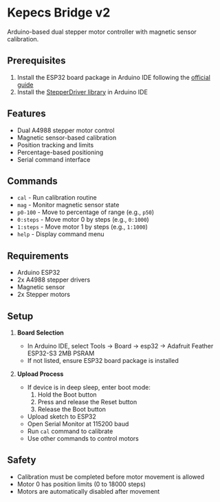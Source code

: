 # Kepecs Bridge v2

Arduino-based dual stepper motor controller with magnetic sensor calibration.

## Prerequisites

1. Install the ESP32 board package in Arduino IDE following the [official guide](https://docs.espressif.com/projects/arduino-esp32/en/latest/installing.html)
2. Install the [StepperDriver library](https://github.com/laurb9/StepperDriver) in Arduino IDE

## Features

- Dual A4988 stepper motor control
- Magnetic sensor-based calibration
- Position tracking and limits
- Percentage-based positioning
- Serial command interface

## Commands

- `cal` - Run calibration routine
- `mag` - Monitor magnetic sensor state
- `p0-100` - Move to percentage of range (e.g., `p50`)
- `0:steps` - Move motor 0 by steps (e.g., `0:1000`)
- `1:steps` - Move motor 1 by steps (e.g., `1:1000`)
- `help` - Display command menu

## Requirements

- Arduino ESP32
- 2x A4988 stepper drivers
- Magnetic sensor
- 2x Stepper motors

## Setup

1. **Board Selection**
   - In Arduino IDE, select Tools -> Board -> esp32 -> Adafruit Feather ESP32-S3 2MB PSRAM
   - If not listed, ensure ESP32 board package is installed

2. **Upload Process**
   - If device is in deep sleep, enter boot mode:
     1. Hold the Boot button
     2. Press and release the Reset button
     3. Release the Boot button
   - Upload sketch to ESP32
   - Open Serial Monitor at 115200 baud
   - Run `cal` command to calibrate
   - Use other commands to control motors

## Safety

- Calibration must be completed before motor movement is allowed
- Motor 0 has position limits (0 to 18000 steps)
- Motors are automatically disabled after movement 